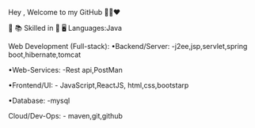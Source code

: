Hey , Welcome to my GitHub 👨‍💻❤️
              

📖 📚 Skilled in 📕 🖥️
Languages:Java
    

Web Development (Full-stack):
•Backend/Server:
 -j2ee,jsp,servlet,spring boot,hibernate,tomcat 
         
•Web-Services:
  -Rest api,PostMan

•Frontend/UI:
       - JavaScript,ReactJS, html,css,bootstarp

•Database:
     -mysql

Cloud/Dev-Ops:
       - maven,git,github

    
